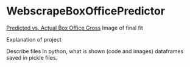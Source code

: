 # WebscrapeBoxOfficePredictor
[Predicted vs. Actual Box Office Gross](Predicted_Gross.png)
Image of final fit


Explanation of project

Describe files
In python, what is shown (code and images)
dataframes saved in pickle files.

